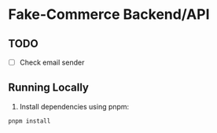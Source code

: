 # Fake-Commerce Backend/API

## TODO

- [ ] Check email sender

## Running Locally

1. Install dependencies using pnpm:

```sh
pnpm install
```
